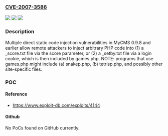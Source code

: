 ### [CVE-2007-3586](https://cve.mitre.org/cgi-bin/cvename.cgi?name=CVE-2007-3586)
![](https://img.shields.io/static/v1?label=Product&message=n%2Fa&color=blue)
![](https://img.shields.io/static/v1?label=Version&message=n%2Fa&color=blue)
![](https://img.shields.io/static/v1?label=Vulnerability&message=n%2Fa&color=brighgreen)

### Description

Multiple direct static code injection vulnerabilities in MyCMS 0.9.8 and earlier allow remote attackers to inject arbitrary PHP code into (1) a _score.txt file via the score parameter, or (2) a _setby.txt file via a login cookie, which is then included by games.php.  NOTE: programs that use games.php might include (a) snakep.php, (b) tetrisp.php, and possibly other site-specific files.

### POC

#### Reference
- https://www.exploit-db.com/exploits/4144

#### Github
No PoCs found on GitHub currently.


